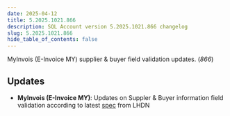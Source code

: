 ```yaml
---
date: 2025-04-12
title: 5.2025.1021.866
description: SQL Account version 5.2025.1021.866 changelog
slug: 5.2025.1021.866
hide_table_of_contents: false
---
```


MyInvois (E-Invoice MY) supplier & buyer field validation updates. (*866*)

<!-- truncate -->

## Updates

- **MyInvois (E-Invoice MY)**: Updates on Suppler & Buyer information field validation according to latest [spec](https://sdk.myinvois.hasil.gov.my/faq/#what-are-the-supplierbuyer-information-field-validation) from LHDN
